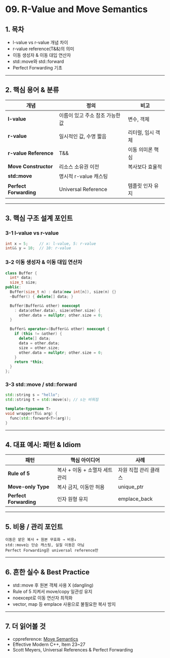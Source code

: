 # 09. R-Value and Move Semantics

## 1. 목차
- l-value vs r-value 개념 차이
- r-value reference(T&&)의 의미
- 이동 생성자 & 이동 대입 연산자
- std::move와 std::forward
- Perfect Forwarding 기초

---

## 2. 핵심 용어 & 분류
| 개념 | 정의 | 비고 |
|------|------|------|
| **l-value** | 이름이 있고 주소 참조 가능한 값 | 변수, 객체 |
| **r-value** | 일시적인 값, 수명 짧음 | 리터럴, 임시 객체 |
| **r-value Reference** | T&& | 이동 의미론 핵심 |
| **Move Constructor** | 리소스 소유권 이전 | 복사보다 효율적 |
| **std::move** | 명시적 r-value 캐스팅 | |
| **Perfect Forwarding** | Universal Reference | 템플릿 인자 유지 |

---

## 3. 핵심 구조 설계 포인트

### 3-1 l-value vs r-value
```cpp
int x = 5;     // x: l-value, 5: r-value
int&& y = 10;  // 10: r-value
```

### 3-2 이동 생성자 & 이동 대입 연산자
```cpp
class Buffer {
  int* data;
  size_t size;
public:
  Buffer(size_t n) : data(new int[n]), size(n) {}
  ~Buffer() { delete[] data; }

  Buffer(Buffer&& other) noexcept
    : data(other.data), size(other.size) {
      other.data = nullptr; other.size = 0;
  }

  Buffer& operator=(Buffer&& other) noexcept {
    if (this != &other) {
      delete[] data;
      data = other.data;
      size = other.size;
      other.data = nullptr; other.size = 0;
    }
    return *this;
  }
};
```

### 3-3 std::move / std::forward
```cpp
std::string s = "hello";
std::string t = std::move(s); // s는 비워짐

template<typename T>
void wrapper(T&& arg) {
  func(std::forward<T>(arg));
}
```

---

## 4. 대표 예시: 패턴 & Idiom
| 패턴 | 핵심 아이디어 | 사례 |
|------|----------------|------|
| **Rule of 5** | 복사 + 이동 + 소멸자 세트 관리 | 자원 직접 관리 클래스 |
| **Move-only Type** | 복사 금지, 이동만 허용 | unique_ptr |
| **Perfect Forwarding** | 인자 원형 유지 | emplace_back |

---

## 5. 비용 / 관리 포인트
```text
이동은 얕은 복사 + 원본 무효화 → 비용↓
std::move는 단순 캐스팅, 실질 이동은 아님
Perfect Forwarding은 universal reference만
```

---

## 6. 흔한 실수 & Best Practice
- std::move 후 원본 객체 사용 X (dangling)
- Rule of 5 지켜서 move/copy 일관성 유지
- noexcept로 이동 연산자 최적화
- vector, map 등 emplace 사용으로 불필요한 복사 방지

---

## 7. 더 읽어볼 것
- cppreference: [Move Semantics](https://en.cppreference.com/w/cpp/language/move_constructor)
- Effective Modern C++, Item 23~27
- Scott Meyers, Universal References & Perfect Forwarding
